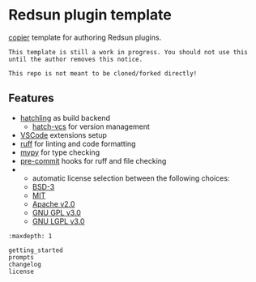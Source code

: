 # Redsun plugin template

[copier](https://copier.readthedocs.io/en/stable/) template for authoring Redsun plugins.

```{caution} 
This template is still a work in progress. You should not use this until the author removes this notice.
```

```{tip}
This repo is not meant to be cloned/forked directly!
```

## Features

- [hatchling](https://hatch.pypa.io/latest/) as build backend
  - [hatch-vcs](https://github.com/ofek/hatch-vcs) for version management
- [VSCode](https://code.visualstudio.com/) extensions setup
- [ruff](https://docs.astral.sh/ruff/) for linting and code formatting
- [mypy](https://github.com/python/mypy) for type checking
- [pre-commit](https://pre-commit.com/) hooks for ruff and file checking
- - automatic license selection between the following choices:
  - [BSD-3]
  - [MIT]
  - [Apache v2.0]
  - [GNU GPL v3.0]
  - [GNU LGPL v3.0]


```{toctree}
:maxdepth: 1

getting_started
prompts
changelog
license
```

[redsun]: https://redsun-acquisition.github.io/
[copier]: https://copier.readthedocs.io/en/stable/
[mit]: http://opensource.org/licenses/MIT
[BSD-3]: http://opensource.org/licenses/BSD-3-Clause
[gnu gpl v3.0]: http://www.gnu.org/licenses/gpl-3.0.txt
[gnu lgpl v3.0]: http://www.gnu.org/licenses/lgpl-3.0.txt
[apache v2.0]: http://www.apache.org/licenses/LICENSE-2.0
